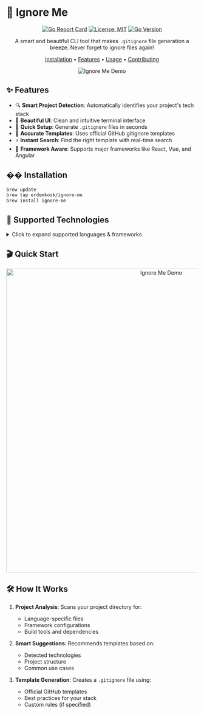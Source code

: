 # 🎯 Ignore Me

<div align="center">

[![Go Report Card](https://goreportcard.com/badge/github.com/erdemkosk/ignore-me)](https://goreportcard.com/report/github.com/erdemkosk/ignore-me)
[![License: MIT](https://img.shields.io/badge/License-MIT-yellow.svg)](https://opensource.org/licenses/MIT)
[![Go Version](https://img.shields.io/github/go-mod/go-version/erdemkosk/ignore-me)](https://go.dev/)

A smart and beautiful CLI tool that makes `.gitignore` file generation a breeze. Never forget to ignore files again!

[Installation](#-installation) •
[Features](#-features) •
[Usage](#-usage) •
[Contributing](#-contributing)

![Ignore Me Demo](demo.gif)

</div>

## ✨ Features

- 🔍 **Smart Project Detection**: Automatically identifies your project's tech stack
- 🎨 **Beautiful UI**: Clean and intuitive terminal interface
- 🚀 **Quick Setup**: Generate `.gitignore` files in seconds
- 🎯 **Accurate Templates**: Uses official GitHub gitignore templates
- ⚡ **Instant Search**: Find the right template with real-time search
- 🤖 **Framework Aware**: Supports major frameworks like React, Vue, and Angular

## �� Installation

```bash
brew update
brew tap erdemkosk/ignore-me
brew install ignore-me
```

## 🎯 Supported Technologies

<details>
<summary>Click to expand supported languages & frameworks</summary>

### Languages
- Go
- Python
- Java
- JavaScript
- Ruby
- Rust
- C/C++
- C#
- PHP
- Swift
- Kotlin
- Dart

### Frameworks
- React
- Vue
- Angular
- Flutter
- Django
- Rails
- Spring Boot

</details>

## 🎬 Quick Start
<div align="center">
  <img src="ignore-me.gif" alt="Ignore Me Demo" width="800"/>
</div>

## 🛠 How It Works

1. **Project Analysis**: Scans your project directory for:
   - Language-specific files
   - Framework configurations
   - Build tools and dependencies

2. **Smart Suggestions**: Recommends templates based on:
   - Detected technologies
   - Project structure
   - Common use cases

3. **Template Generation**: Creates a `.gitignore` file using:
   - Official GitHub templates
   - Best practices for your stack
   - Custom rules (if specified)

